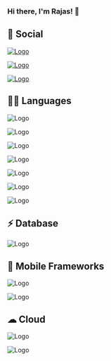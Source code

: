 ### Hi there, I'm Rajas! 👋

<!--
**rajasjoshii/rajasjoshii** is a ✨ _special_ ✨ repository because its `README.md` (this file) appears on your GitHub profile.

Here are some ideas to get you started:

- 🔭 I’m currently working on ...
- 🌱 I’m currently learning ...
- 👯 I’m looking to collaborate on ...
- 🤔 I’m looking for help with ...
- 💬 Ask me about ...
- 📫 How to reach me: ...
- 😄 Pronouns: ...
- ⚡ Fun fact: ...
-->
## 🧑 Social

[![Logo](https://img.shields.io/badge/LinkedIn-0077B5?style=for-the-badge&logo=linkedin&logoColor=white)](https://www.linkedin.com/in/rajas-joshi-015a08193/)

[![Logo](https://img.shields.io/badge/GitHub-100000?style=for-the-badge&logo=github&logoColor=white)](https://github.com/rajasjoshii/)

[![Logo](https://img.shields.io/badge/Gmail-D14836?style=for-the-badge&logo=gmail&logoColor=white)]((mailto:rajasj6@gmail.com))

## 👩‍💻 Languages

![Logo](https://img.shields.io/badge/C-00599C?style=for-the-badge&logo=c&logoColor=white)

![Logo](https://img.shields.io/badge/C%2B%2B-00599C?style=for-the-badge&logo=c%2B%2B&logoColor=white)

![Logo](https://img.shields.io/badge/python-%2314354C.svg?style=for-the-badge&logo=python&logoColor=white"/)

![Logo](https://img.shields.io/badge/Dart-0175C2?style=for-the-badge&logo=dart&logoColor=white)

![Logo](https://img.shields.io/badge/HTML5-E34F26?style=for-the-badge&logo=html5&logoColor=white)

![Logo](https://img.shields.io/badge/CSS-239120?&style=for-the-badge&logo=css3&logoColor=white)

![Logo](https://img.shields.io/badge/JavaScript-F7DF1E?style=for-the-badge&logo=javascript&logoColor=black)


## ⚡ Database

![Logo](https://img.shields.io/badge/MySQL-00000F?style=for-the-badge&logo=mysql&logoColor=white)




## 📱 Mobile Frameworks

![Logo](https://img.shields.io/badge/Flutter-02569B?style=for-the-badge&logo=flutter&logoColor=white)

![Logo](https://img.shields.io/badge/Cordova-35434F?style=for-the-badge&logo=apache-cordova&logoColor=E8E8E8)



## ☁ Cloud

![Logo](https://img.shields.io/badge/Google_Cloud-4285F4?style=for-the-badge&logo=google-cloud&logoColor=white)

![Logo](https://img.shields.io/badge/Heroku-430098?style=for-the-badge&logo=heroku&logoColor=white)


